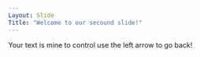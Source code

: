 ```yaml
---
Layout: Slide
Title: "Welcome to our secound slide!"
---
```

Your text is mine to control
use the left arrow to go back!
